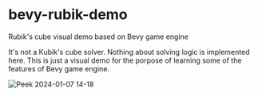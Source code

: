 # bevy-rubik-demo
Rubik's cube visual demo based on Bevy game engine

It's not a Кubik's cube solver. Nothing about solving logic is implemented here.
This is just a visual demo for the porpose of learning some of the features of Bevy game engine.

![Peek 2024-01-07 14-18](https://github.com/prigluchenie/bevy-rubik-demo/assets/76661639/17e9f20c-6f11-4827-a937-665a4b05b4c1)
